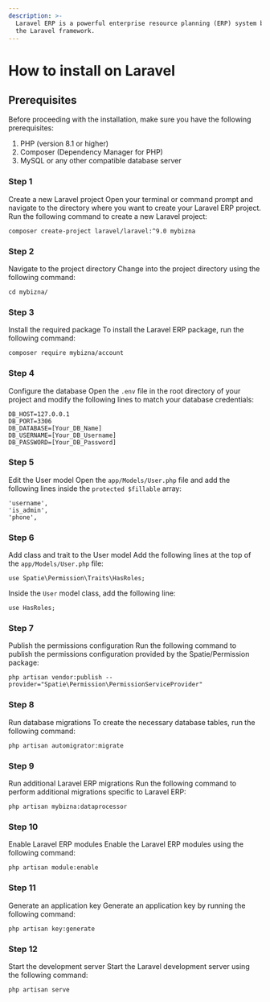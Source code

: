 ```yaml
---
description: >-
  Laravel ERP is a powerful enterprise resource planning (ERP) system built on
  the Laravel framework.
---
```


# How to install on Laravel

## Prerequisites <a href="#f144" id="f144"></a>

Before proceeding with the installation, make sure you have the following prerequisites:

1. PHP (version 8.1 or higher)
2. Composer (Dependency Manager for PHP)
3. MySQL or any other compatible database server

### Step 1 <a href="#b19d" id="b19d"></a>

Create a new Laravel project Open your terminal or command prompt and navigate to the directory where you want to create your Laravel ERP project. Run the following command to create a new Laravel project:

```
composer create-project laravel/laravel:^9.0 mybizna
```

### **Step 2** <a href="#cec0" id="cec0"></a>

Navigate to the project directory Change into the project directory using the following command:

```
cd mybizna/
```

### Step 3 <a href="#d817" id="d817"></a>

Install the required package To install the Laravel ERP package, run the following command:

```
composer require mybizna/account
```

### Step 4 <a href="#717b" id="717b"></a>

Configure the database Open the `.env` file in the root directory of your project and modify the following lines to match your database credentials:

```
DB_HOST=127.0.0.1
DB_PORT=3306
DB_DATABASE=[Your_DB_Name]
DB_USERNAME=[Your_DB_Username]
DB_PASSWORD=[Your_DB_Password]
```

### Step 5 <a href="#9853" id="9853"></a>

Edit the User model Open the `app/Models/User.php` file and add the following lines inside the `protected $fillable` array:

```
'username',
'is_admin',
'phone',
```

### Step 6 <a href="#0169" id="0169"></a>

Add class and trait to the User model Add the following lines at the top of the `app/Models/User.php` file:

```
use Spatie\Permission\Traits\HasRoles;
```

Inside the `User` model class, add the following line:

```
use HasRoles;
```

### Step 7 <a href="#6cf5" id="6cf5"></a>

Publish the permissions configuration Run the following command to publish the permissions configuration provided by the Spatie/Permission package:

```
php artisan vendor:publish --provider="Spatie\Permission\PermissionServiceProvider"
```

### Step 8 <a href="#f4e1" id="f4e1"></a>

Run database migrations To create the necessary database tables, run the following command:

```
php artisan automigrator:migrate
```

### Step 9 <a href="#7535" id="7535"></a>

Run additional Laravel ERP migrations Run the following command to perform additional migrations specific to Laravel ERP:

```
php artisan mybizna:dataprocessor
```

### Step 10 <a href="#7276" id="7276"></a>

Enable Laravel ERP modules Enable the Laravel ERP modules using the following command:

```
php artisan module:enable
```

### Step 11 <a href="#80d7" id="80d7"></a>

Generate an application key Generate an application key by running the following command:

```
php artisan key:generate
```

### Step 12 <a href="#b1df" id="b1df"></a>

Start the development server Start the Laravel development server using the following command:

```
php artisan serve
```
